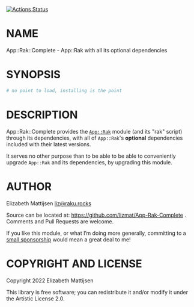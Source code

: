 [![Actions Status](https://github.com/lizmat/App-Rak-Complete/actions/workflows/test.yml/badge.svg)](https://github.com/lizmat/App-Rak-Complete/actions)

NAME
====

App::Rak::Complete - App::Rak with all its optional dependencies

SYNOPSIS
========

```raku
# no point to load, installing is the point
```

DESCRIPTION
===========

App::Rak::Complete provides the [`App::Rak`](https://raku.land/zef:lizmat/App::Rak) module (and its "rak" script) through its dependencies, with all of `App::Rak`'s **optional** dependencies included with their latest versions.

It serves no other purpose than to be able to be able to conveniently upgrade `App::Rak` and its dependencies, by upgrading this module.

AUTHOR
======

Elizabeth Mattijsen <liz@raku.rocks>

Source can be located at: https://github.com/lizmat/App-Rak-Complete . Comments and Pull Requests are welcome.

If you like this module, or what I’m doing more generally, committing to a [small sponsorship](https://github.com/sponsors/lizmat/) would mean a great deal to me!

COPYRIGHT AND LICENSE
=====================

Copyright 2022 Elizabeth Mattijsen

This library is free software; you can redistribute it and/or modify it under the Artistic License 2.0.

